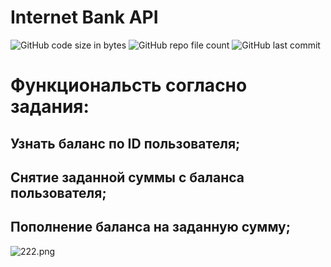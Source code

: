 # Internet Bank API

![GitHub code size in bytes](https://img.shields.io/github/languages/code-size/j-thrash/InternetBankAPI)
![GitHub repo file count](https://img.shields.io/github/directory-file-count/j-thrash/InternetBankAPI)
![GitHub last commit](https://img.shields.io/github/last-commit/j-thrash/InternetBankAPI)

# Функциональсть согласно задания:
## Узнать баланс по ID пользователя;
## Снятие заданной суммы с баланса пользователя;
## Пополнение баланса на заданную сумму;

![222.png](..%2F..%2F%D0%98%D0%B7%D0%BE%D0%B1%D1%80%D0%B0%D0%B6%D0%B5%D0%BD%D0%B8%D1%8F%2F%D0%A1%D0%BD%D0%B8%D0%BC%D0%BA%D0%B8%20%D1%8D%D0%BA%D1%80%D0%B0%D0%BD%D0%B0%2F222.png)